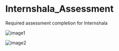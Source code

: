 # Internshala_Assessment
Required assessment completion for Internshala

![image1](https://user-images.githubusercontent.com/64066495/148512464-2728f52f-0401-479e-b4e6-a3db390ceac2.png)

![image2](https://user-images.githubusercontent.com/64066495/148512697-560d872d-7f78-4af6-87cd-813f5d05c2cf.png)
